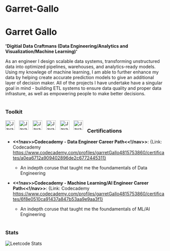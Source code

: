 # Garret-Gallo
# Garret Gallo

**'Digitial Data Craftmans (Data Engineering/Analytics and Visualization/Machine Learning)'**

As an engineer I design scalable data systems, transforming unstructured data 
into optimized pipelines, warehouses, and analytics-ready models. Using my knowlege
of machine learning, I am able to further enhance my data by helping create accurate
prediction models to give an additional layer of decision maker. All of the projects I
have undertake have a singular goal in mind - building ETL systems to ensure data quality
and proper data infrasture, as well as empowering people to make better decisions.

#

### Toolkit

<img align='left' alt='Java' width='30px' style='padding-right:10px;' src="https://cdn.jsdelivr.net/gh/devicons/devicon@latest/icons/python/python-original-wordmark.svg" />
<img align='left' alt='Java' width='30px' style='padding-right:10px;' src="https://cdn.jsdelivr.net/gh/devicons/devicon@latest/icons/mysql/mysql-original-wordmark.svg" />
<img align='left' alt='Java' width='30px' style='padding-right:10px;' src="https://cdn.jsdelivr.net/gh/devicons/devicon@latest/icons/git/git-original.svg" />
<img align='left' alt='Java' width='30px' style='padding-right:10px;' src="https://cdn.jsdelivr.net/gh/devicons/devicon@latest/icons/github/github-original.svg" />
<img align='left' alt='Java' width='30px' style='padding-right:10px;' src="https://cdn.jsdelivr.net/gh/devicons/devicon@latest/icons/pandas/pandas-original-wordmark.svg" />
<img align='left' alt='Java' width='30px' style='padding-right:10px;' src="https://cdn.jsdelivr.net/gh/devicons/devicon@latest/icons/vscode/vscode-original.svg" />

#

### Certifications
*   **<<!nav>>Codecademy - Data Engineer Career Path<<!/nav>>**: {Link: Codecademy https://www.codecademy.com/profiles/garretGallo4815753860/certificates/a0ea6712a909402896de2c6772445311}
    *   An indepth coruse that taught me the foundamentals of Data Engineering

*   **<<!nav>>Codecademy - Machine Learning/AI Engineer Career Path<<!/nav>>**: {Link: Codecademy https://www.codecademy.com/profiles/garretGallo4815753860/certificates/6f8e0510ca91437a847b53aa9e9aa3f1}
    *   An indepth coruse that taught me the foundamentals of ML/AI Engineering

#

### Stats
![Leetcode Stats](https://leetcard.jacoblin.cool/GGCode?theme=light)
